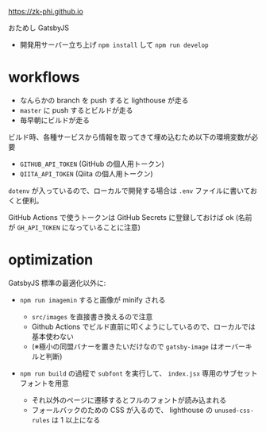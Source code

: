 https://zk-phi.github.io

おためし GatsbyJS

- 開発用サーバー立ち上げ `npm install` して `npm run develop`

# workflows

- なんらかの branch を push すると lighthouse が走る
- `master` に push するとビルドが走る
- 毎早朝にビルドが走る

ビルド時、各種サービスから情報を取ってきて埋め込むため以下の環境変数が必要

- `GITHUB_API_TOKEN` (GitHub の個人用トークン)
- `QIITA_API_TOKEN` (Qiita の個人用トークン)

`dotenv` が入っているので、ローカルで開発する場合は `.env` ファイルに書いておくと便利。

GitHub Actions で使うトークンは GitHub Secrets に登録しておけば ok (名前が `GH_API_TOKEN` になっていることに注意)

# optimization

GatsbyJS 標準の最適化以外に:

- `npm run imagemin` すると画像が minify される
  - `src/images` を直接書き換えるので注意
  - Github Actions でビルド直前に叩くようにしているので、ローカルでは基本使わない
  - (※極小の同盟バナーを置きたいだけなので `gatsby-image` はオーバーキルと判断)

- `npm run build` の過程で `subfont` を実行して、 `index.jsx` 専用のサブセットフォントを用意
  - それ以外のページに遷移するとフルのフォントが読み込まれる
  - フォールバックのための CSS が入るので、 lighthouse の `unused-css-rules` は 1 以上になる
